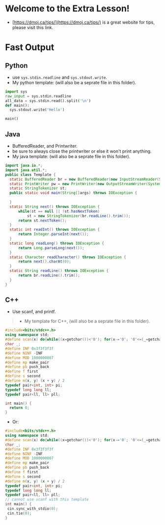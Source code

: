 # Welcome to the Extra Lesson!
- [https://dmoj.ca/tips/](https://dmoj.ca/tips/) is a great website for tips, please visit this link.

# Fast Output

## Python
 - use ```sys.stdin.readline``` and ```sys.stdout.write```.
 - My python template: (will also be a seprate file in this folder).

 ```py
 import sys
 raw_input = sys.stdin.readline
 all_data = sys.stdin.read().split('\n')
 def main():
   sys.stdout.write('Hello')

 main()
 ```
## Java 
 - BufferedReader, and Printwriter.
 - be sure to always close the printwriter or else it won't print anything.
 - My java template: (will also be a seprate file in this folder).

 ```java
 import java.io.*;
 import java.util.*;
 public class Template {
   static BufferedReader br = new BufferedReader(new InputStreamReader(System.in));
   static PrintWriter pw = new PrintWriter(new OutputStreamWriter(System.out));
   static StringTokenizer st;
   public static void main(String[]args) throws IOException {
   
   }
   static String next() throws IOException {
       while(st == null || !st.hasNextToken)
           st = new StringTokenizer(br.readLine().trim());
       return st.nextToken();
   }
   static int readInt() throws IOException {
       return Integer.parseInt(next());
   }
   static long readLong() throws IOException {
       return Long.parseLong(next());
   }
   static Character readCharacter() throws IOException {
       return next().charAt(0);
   }
   static String readLine() throws IOException {
       return br.readLine().trim();
   }
 }
 ```

## C++
 - Use scanf, and printf.
> - My template for C++, (will also be a seprate file in this folder). 

 ```cpp
 #include<bits/stdc++.h>
 using namespace std;
 #define scan(x) do{while((x=getchar())<'0'); for(x-='0'; '0'<=(_=getchar()); x=(x<<3)+(x<<1)+_-'0');}while(0)
 char _;
 #define INF 0x3f3f3f3f
 #define NINF -INF
 #define MOD 1000000007
 #define mp make_pair
 #define pb push_back
 #define f first
 #define s second
 #define m(x, y) (x + y) / 2
 typedef pair<int, int> pi;
 typedef long long ll;
 typedef pair<ll, ll> pll;

 int main() {
   return 0;
 }
 ```

- Or:

 ```cpp
 #include<bits/stdc++.h>
 using namespace std;
 #define scan(x) do{while((x=getchar())<'0'); for(x-='0'; '0'<=(_=getchar()); x=(x<<3)+(x<<1)+_-'0');}while(0)
 char _;
 #define INF 0x3f3f3f3f
 #define NINF -INF
 #define MOD 1000000007
 #define mp make_pair
 #define pb push_back
 #define f first
 #define s second
 #define m(x, y) (x + y) / 2
 typedef pair<int, int> pi;
 typedef long long ll;
 typedef pair<ll, ll> pll;
 // cannot use scanf with this template
 int main() {
  cin.sync_with_stdio(0);
  cin.tie(0);
 }
 ```
